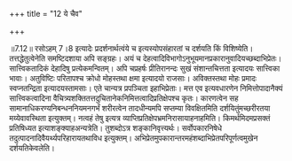 +++
title = "12 ये चैव"

+++
  
  
॥7.12॥ रसोऽहम् 7।8 इत्यादेः प्रदर्शनार्थत्वंये च इत्यस्योपसंहारतां च
दर्शयति किं विशिष्येति। तत्तद्धेतुत्वेनेति समष्टिदशाया अपि सङ्ग्रहः। अयं
च देहत्वादिविभागोऽनुभूयमानप्रकारानुवादियच्छब्दाभिप्रेतः। सात्त्विकतादिकं
देहादिषु प्रत्येकमन्वितम्। अपि चप्रहर्षः प्रीतिरानन्दः सुखं
संशान्तचित्तता इत्यादयः सात्त्विका भावाः। अतुविष्टिः परितापश्च क्रोधो
मोहस्तथा क्षमा इत्यादयो राजसाः। अविक्तस्तथा मोहः प्रमादः स्वप्नतन्द्रिता
इत्यादयस्तामसाः। एते चान्यत्र प्रपञ्चिता इहाभिप्रेताः। मत्त एव
इत्यवधारणेन निमित्तोपादानैक्यं सात्त्विकत्वादिना
वैचित्र्यशक्तितत्तदुचितानेकनिमित्तत्वादिप्रतिक्षेपश्च कृतः। कारणत्वेन सह
सामानाधिकरण्यनिबन्धननियमनगर्भं शरीरत्वेन तादधीन्यमपि सप्तम्या
विवक्षितमिति दर्शयितुंमच्छरीरतया मय्येवावस्थिता इत्युक्तम्। नत्वहं तेषु
इत्यत्र व्याप्तिप्रतिक्षेपभ्रमनिरासायाहनाहमिति। किमर्थमिदमप्रसक्तं
प्रतिषिध्यत इत्याशङ्क्याहअन्यत्रेति। तुशब्दोऽत्र शङ्कानिवृत्त्यर्थः।
सर्वोपकारनिषेधे तदुत्पादनादिवैयर्थ्यपरिहारायतथाविध इत्युक्तम्।
अभिप्रेतमुपकारान्तरमहंशब्दाभिप्रेतपरिपूर्णत्वमुखेन दर्शयतिकेवलेति।  
  
